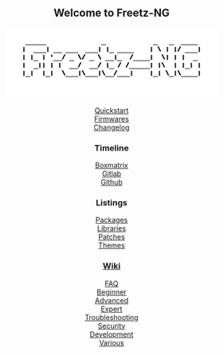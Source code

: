 <div align="center">

## Welcome to Freetz-NG
[![Freetz-NG](docs/screenshots/000-XXX_Freetz-NG_trans.png "Freetz-NG")](#)<br>
<br>
[Quickstart](docs/README.md)<br>
[Firmwares](docs/FIRMWARES.md)<br>
[Changelog](CHANGELOG)<br>

### Timeline
[Boxmatrix](https://trac.boxmatrix.info/freetz-ng/timeline)<br>
[Gitlab](https://gitlab.com/Freetz-NG/freetz-ng/commits/master)<br>
[Github](https://github.com/Freetz-NG/freetz-ng/commits/master)<br>

### Listings
[Packages](docs/make/README.md)<br>
[Libraries](docs/libs/README.md)<br>
[Patches](docs/patches/README.md)<br>
[Themes](docs/themes/README.md)<br>

### [Wiki](docs/wiki/README.md)

[//]: # ( WikiDYN )

[FAQ](docs/wiki/00_FAQ/README.md)<br>
[Beginner](docs/wiki/10_Beginner/README.md)<br>
[Advanced](docs/wiki/20_Advanced/README.md)<br>
[Expert](docs/wiki/30_Expert/README.md)<br>
[Troubleshooting](docs/wiki/40_Troubleshooting/README.md)<br>
[Security](docs/wiki/50_Security/README.md)<br>
[Development](docs/wiki/60_Development/README.md)<br>
[Various](docs/wiki/70_Various/README.md)<br>

[//]: # ( WikiEND )

</div>

